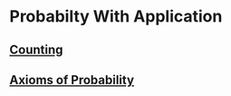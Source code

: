# Probabilty With Application

## [Counting](counting.ipynb)

## [Axioms of Probability](axioms_of_probability.ipynb)